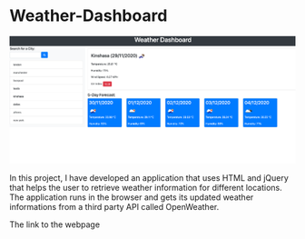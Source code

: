 # Weather-Dashboard


![Wheather-dashboard](image/weather-dashboard.png)


In this project, I have developed an application that uses HTML and jQuery that helps the user to retrieve weather information for different locations. The application runs in the browser and gets its updated weather informations from a third party API called OpenWeather.

The link to the webpage

